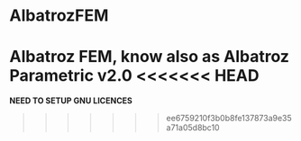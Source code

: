 # AlbatrozFEM
Albatroz FEM, know also as Albatroz Parametric v2.0
<<<<<<< HEAD
=======

**NEED TO SETUP GNU LICENCES**
>>>>>>> ee6759210f3b0b8fe137873a9e35a71a05d8bc10
